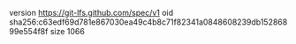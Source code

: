 version https://git-lfs.github.com/spec/v1
oid sha256:c63edf69d781e867030ea49c4b8c71f82341a0848608239db15286899e554f8f
size 1066
